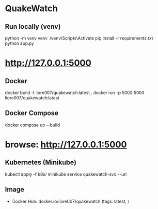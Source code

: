 ﻿# QuakeWatch

## Run locally (venv)
python -m venv venv
.\venv\Scripts\Activate
pip install -r requirements.txt
python app.py
# http://127.0.0.1:5000

## Docker
docker build -t liore007/quakewatch:latest .
docker run -p 5000:5000 liore007/quakewatch:latest

## Docker Compose
docker compose up --build
# browse: http://127.0.0.1:5000

## Kubernetes (Minikube)
kubectl apply -f k8s/
minikube service quakewatch-svc --url

## Image
- Docker Hub: docker.io/liore007/quakewatch (tags: latest, <commit-sha>)
